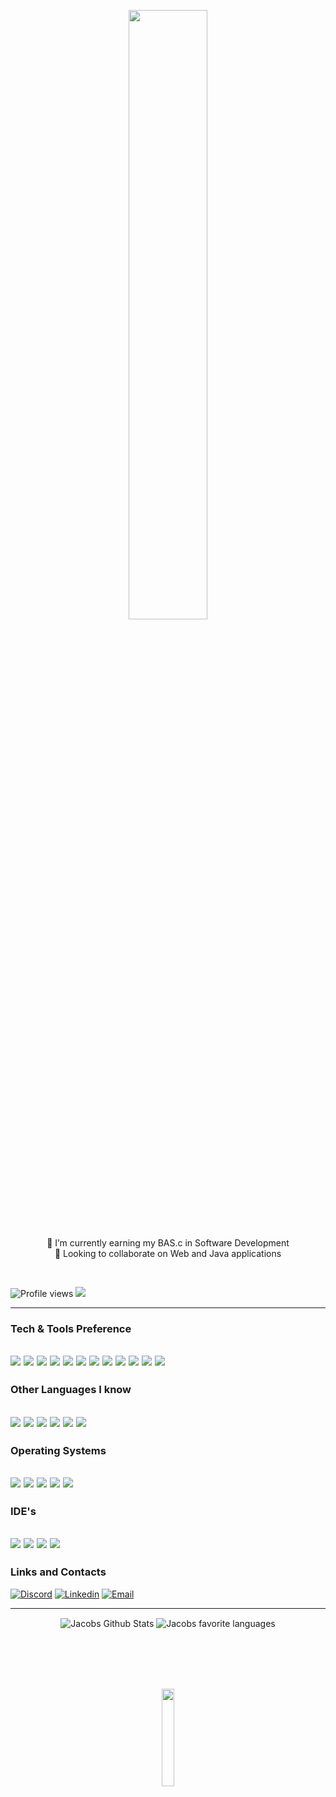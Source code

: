 <!DOCTYPE html>
<html lang="en">
<body>
  <p align="center">
 <img src="https://media.giphy.com/media/oFRMH0f7v99ZhJA9vc/giphy.gif" width="50%">
  
      
  
  <p align="center"> 
    📖 I’m currently earning my BAS.c in Software Development <br> 
    👥 Looking to collaborate on Web and Java applications</p>
  </p>
<br>


  
![Profile views](https://gpvc.arturio.dev/night780)  <a href="https://github.com/night780?tab=followers"><img src="https://img.shields.io/github/followers/night780?label=Follow" style=" float:left, margin-right:10px" /></a>

---
  ### Tech & Tools Preference

<img src = "https://img.shields.io/badge/-HTML5-E34F26?style=flat&logo=html5&logoColor=white"> <img src = "https://img.shields.io/badge/-CSS3-1572B6?style=flat&logo=css3&logoColor=white">
<img src="https://img.shields.io/badge/-Bootstrap-563D7C?style=flat&logo=bootstrap&logoColor=white">
    <img src="http://img.shields.io/badge/-Jquery-0769ad?style=flat&logo=jquery&logoColor=white">
<img src="https://img.shields.io/badge/-JavaScript-eed718?style=flat&logo=javascript&logoColor=white">
  <img src="https://img.shields.io/badge/-Php-AEB2D5?style=flat&logo=Php&logoColor=white">
<img src="https://img.shields.io/badge/-MySQL-F29111?style=flat&logo=mysql&logoColor=white">
<img src="http://img.shields.io/badge/-Github-000000?style=flat&logo=github&logoColor=white">
<img src="http://img.shields.io/badge/-Java-5382a1?style=flat&logo=java&logoColor=white">
  <img src="https://img.shields.io/badge/-React-000000?style=flat&logo=react&logoColor=00c8ff">
  <img src="http://img.shields.io/badge/-Spring-6DB33F?style=flat&logo=spring&logoColor=white">
  <img src="http://img.shields.io/badge/-Thyme-aebda8?style=flat&logo=Thyme&logoColor=white">
  ---
### Other Languages I know
<img src="https://img.shields.io/badge/-Python-14354C?style=flat&logo=python&logoColor=white">  <img src="https://img.shields.io/badge/-GraphQL-e535ab?style=flat&logo=graphql&logoColor=FFFFFF"> <img src="https://img.shields.io/badge/-Node.js-3C873A?style=flat&logo=Node.js&logoColor=white">  <img src="https://img.shields.io/badge/-Rust-black?style=flat&logo=Rust&logoColor=white">  <img src="https://img.shields.io/badge/Powershell-2CA5E0?style=flat&logo=powershell&logoColor=white">  <img src="https://img.shields.io/badge/Go-00ADD8?style=flat&logo=go&logoColor=white">
  ---
### Operating Systems
  <img src="https://img.shields.io/badge/OpenWrt-00B5E2?style=flat&logo=OpenWrt&logoColor=white">  <img src="https://img.shields.io/badge/Windows-0078D6?style=flat&logo=windows&logoColor=white">  <img src="https://img.shields.io/badge/Linux-FCC624?style=flat&logo=linux&logoColor=black">  <img src="https://img.shields.io/badge/ubuntu-dd4814?style=flat&logo=ubuntu&logoColor=black">  <img src="https://img.shields.io/badge/Android-3DDC84?style=flat&logo=android&logoColor=white">
  ---
### IDE's
<img src="https://img.shields.io/badge/IntelliJ_IDEA-0096FF.svg?style=flat&logo=intellij-idea&logoColor=white">  <img src="http://img.shields.io/badge/-PHPStorm-BF40BF?style=flat&logo=phpstorm&logoColor=white">  <img src="https://img.shields.io/badge/Visual_Studio_Code-00008B?style=flat&logo=visual%20studio&logoColor=white">  <img src="https://img.shields.io/badge/Arduino_IDE-00979D?style=flat&logo=arduino&logoColor=white">
  ---
### Links and Contacts
<a href="https://discord.gg/PAKFDn4hPD"><img alt="Discord" src="https://img.shields.io/discord/1040806719846101103?color=%235865F2&label=Discord&logo=Discord&logoColor=%235865F2&style=social"></a>   <a href="https://www.linkedin.com/in/jacob-jonas/"><img alt="Linkedin" src="https://img.shields.io/badge/-Jacob-blue?style=flat&logo=Linkedin&logoColor=white&link=https://www.linkedin.com/in/jacob-jonas/"></a>
  <a href= "mailto:github@jac0b.anonaddy.com"><img alt="Email" src="https://img.shields.io/badge/-github@jac0b.anonaddy.com-c14438?style=flat&logo=Gmail&logoColor=white&link=mailto:github@jac0b.anonaddy.com"></a>
  
  ---
  
<p align="center">
<img align="center" alt="Jacobs Github Stats" src="https://github-readme-stats.vercel.app/api?username=night780&show_icons=true&bg_color=00000000&hide_border=true&count_private=true&include_all_commits&card_width=200"/>
<img align="center" alt="Jacobs favorite languages" src="https://github-readme-stats.vercel.app/api/top-langs/?username=night780&hide_border=true&count_private=true&layout=compact&langs_count=10&hide=hack&bg_color=00000000"/>
  </p>

<br><br>
<br><br>

  <p align="center">
  <img src="https://media.giphy.com/media/jpVnC65DmYeyRL4LHS/giphy.gif" width="20%">
  </p>

</body>
</html>
